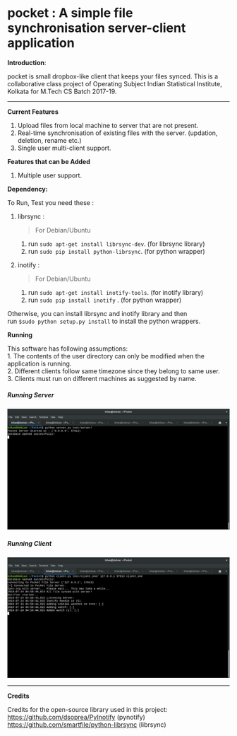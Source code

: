 # pocket : A simple file synchronisation server-client application 

**Introduction**:

pocket is small dropbox-like client that keeps your files synced. This is a collaborative class project of Operating Subject Indian Statistical Institute, Kolkata for M.Tech CS Batch 2017-19.

****
**Current Features**

1. Upload files from local machine to server that are not present.
2. Real-time synchronisation of existing files with the server. (updation, deletion, rename etc.)
3. Single user multi-client support.


**Features that can be Added**

1. Multiple user support.

**Dependency:**

To Run, Test you need these :

1. librsync :
     >For Debian/Ubuntu<br/>

      1. run `sudo apt-get install librsync-dev`. (for librsync library)      
      2. run `sudo pip install python-librsync`.  (for python wrapper)

2. inotify  :
      >For Debian/Ubuntu
      
      1. run `sudo apt-get install inotify-tools`.   (for inotify library)      
      2. run `sudo pip install inotify`  .   (for python wrapper)

Otherwise, you can install librsync and inotify library and then            
run `$sudo python setup.py install` to install the python wrappers.

**Running**

This software has following assumptions: <br/>
      1. The contents of the user directory can only be modified when the application is running.<br/>
      2. Different clients follow same timezone since they belong to same user.<br/>
      3. Clients must run on different machines as suggested by name. 

##### Running Server<br/>

<img src='images/server.png' width = 800>


##### Running Client<br/>

<img src='images/client_one.png' width = 800>


****
**Credits**

Credits for the open-source library used in this project:<br/>
https://github.com/dsoprea/PyInotify    (pynotify)<br/>
https://github.com/smartfile/python-librsync    (librsync)
